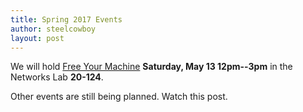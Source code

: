 ```yaml
---
title: Spring 2017 Events
author: steelcowboy 
layout: post
---
```


We will hold [Free Your Machine](/events/fym) **Saturday, May 13 12pm--3pm**
in the Networks Lab **20-124**.

Other events are still being planned. Watch this post.
